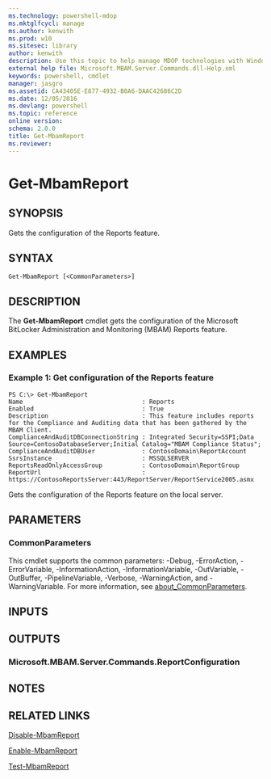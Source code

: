 ```yaml
---
ms.technology: powershell-mdop
ms.mktglfcycl: manage
ms.author: kenwith
ms.prod: w10
ms.sitesec: library
author: kenwith
description: Use this topic to help manage MDOP technologies with Windows PowerShell.
external help file: Microsoft.MBAM.Server.Commands.dll-Help.xml
keywords: powershell, cmdlet
manager: jasgro 
ms.assetid: CA43405E-E877-4932-B0A6-DAAC42686C2D
ms.date: 12/05/2016
ms.devlang: powershell
ms.topic: reference
online version: 
schema: 2.0.0
title: Get-MbamReport
ms.reviewer:
---
```


# Get-MbamReport

## SYNOPSIS
Gets the configuration of the Reports feature.

## SYNTAX

```
Get-MbamReport [<CommonParameters>]
```

## DESCRIPTION
The **Get-MbamReport** cmdlet gets the configuration of the Microsoft BitLocker Administration and Monitoring (MBAM) Reports feature.

## EXAMPLES

### Example 1: Get configuration of the Reports feature
```
PS C:\> Get-MbamReport
Name                                 : Reports
Enabled                              : True
Description                          : This feature includes reports for the Compliance and Auditing data that has been gathered by the MBAM Client.
ComplianceAndAuditDBConnectionString : Integrated Security=SSPI;Data Source=ContosoDatabaseServer;Initial Catalog="MBAM Compliance Status";
ComplianceAndAuditDBUser             : ContosoDomain\ReportAccount
SsrsInstance                         : MSSQLSERVER
ReportsReadOnlyAccessGroup           : ContosoDomain\ReportGroup
ReportUrl                            : https://ContosoReportsServer:443/ReportServer/ReportService2005.asmx
```

Gets the configuration of the Reports feature on the local server.

## PARAMETERS

### CommonParameters
This cmdlet supports the common parameters: -Debug, -ErrorAction, -ErrorVariable, -InformationAction, -InformationVariable, -OutVariable, -OutBuffer, -PipelineVariable, -Verbose, -WarningAction, and -WarningVariable. For more information, see [about_CommonParameters](http://go.microsoft.com/fwlink/?LinkID=113216).

## INPUTS

## OUTPUTS

### Microsoft.MBAM.Server.Commands.ReportConfiguration

## NOTES

## RELATED LINKS

[Disable-MbamReport](disable-mbamreport.md)

[Enable-MbamReport](enable-mbamreport.md)

[Test-MbamReport](test-mbamreport.md)


